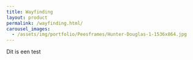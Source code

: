 ```yaml
---
title: Wayfinding
layout: product
permalink: /wayfinding.html/
carousel_images:
  - /assets/img/portfolio/Peesframes/Hunter-Douglas-1-1536x864.jpg
---
```


Dit is een test
